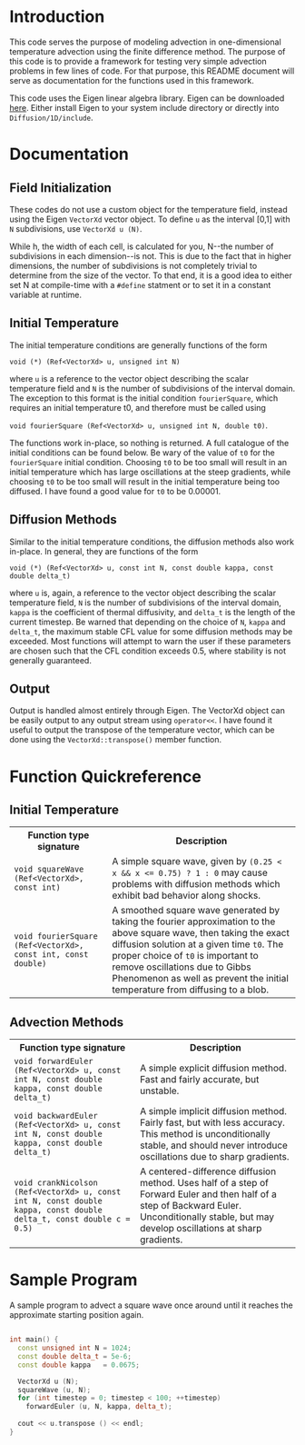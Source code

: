 Introduction
============

This code serves the purpose of modeling advection in one-dimensional temperature advection using the finite difference method. The purpose of this code is to provide a framework for testing very simple advection problems in few lines of code. For that purpose, this README document will serve as documentation for the functions used in this framework.

This code uses the Eigen linear algebra library. Eigen can be downloaded [here](http://www.eigen.tuxfamily.org). Either install Eigen to your system include directory or directly into `Diffusion/1D/include`.

Documentation
=============

Field Initialization
--------------------
These codes do not use a custom object for the temperature field, instead using the Eigen `VectorXd` vector object. To define `u` as the interval [0,1] with `N` subdivisions, use `VectorXd u (N)`. 

While h, the width of each cell, is calculated for you, N--the number of subdivisions in each dimension--is not. This is due to the fact that in higher dimensions, the number of subdivisions is not completely trivial to determine from the size of the vector. To that end, it is a good idea to either set N at compile-time with a `#define` statment or to set it in a constant variable at runtime.

Initial Temperature
-------------------
The initial temperature conditions are generally functions of the form

`void (*) (Ref<VectorXd> u, unsigned int N)`

where `u` is a reference to the vector object describing the scalar temperature field and `N` is the number of subdivisions of the interval domain. The exception  to this format is the initial condition `fourierSquare`, which requires an initial temperature t0, and therefore must be called using

`void fourierSquare (Ref<VectorXd> u, unsigned int N, double t0)`.

The functions work in-place, so nothing is returned. A full catalogue of the initial conditions can be found below. Be wary of the value of `t0` for the `fourierSquare` initial condition. Choosing `t0` to be too small will result in an initial temperature which has large oscillations at the steep gradients, while choosing `t0` to be too small will result in the initial temperature being too diffused. I have found a good value for `t0` to be 0.00001.

Diffusion Methods
-----------------
Similar to the initial temperature conditions, the diffusion methods also work in-place. In general, they are functions of the form

`void (*) (Ref<VectorXd> u, const int N, const double kappa, const double delta_t)`

where `u` is, again, a reference to the vector object describing the scalar temperature field, `N` is the number of subdivisions of the interval domain, `kappa` is the coefficient of thermal diffusivity, and `delta_t` is the length of the current timestep. Be warned that depending on the choice of `N`, `kappa` and `delta_t`, the maximum stable CFL value for some diffusion methods may be exceeded. Most functions will attempt to warn the user if these parameters are chosen such that the CFL condition exceeds 0.5, where stability is not generally guaranteed.

Output
------
Output is handled almost entirely through Eigen. The VectorXd object can be easily output to any output stream using `operator<<`. I have found it useful to output the transpose of the temperature vector, which can be done using the `VectorXd::transpose()` member function.

Function Quickreference
=======================

Initial Temperature
-------------------

<table>
  <tr>
    <th>Function type signature</th>
    <th>Description</th>
  </tr>
  <tr>
    <td><code>void squareWave (Ref&lt;VectorXd&gt;, const int)</code></td>
    <td>A simple square wave, given by <code>(0.25 &lt; x && x &lt;= 0.75) ? 1 : 0</code> may cause problems with diffusion methods which exhibit bad behavior along shocks.</td>
  </tr>
  <tr>
    <td><code>void fourierSquare (Ref&lt;VectorXd&gt;, const int, const double)</code></td>
    <td>A smoothed square wave generated by taking the fourier approximation to the above square wave, then taking the exact diffusion solution at a given time <code>t0</code>. The proper choice of <code>t0</code> is important to remove oscillations due to Gibbs Phenomenon as well as prevent the initial temperature from diffusing to a blob.</td>
  </tr>
</table>


Advection Methods
-----------------

<table>
  <tr>
    <th>Function type signature</th>
    <th>Description</th>
  </tr>
  <tr>
    <td><code>void forwardEuler (Ref&lt;VectorXd&gt; u, const int N, const double kappa, const double delta_t)</code></td>
    <td>A simple explicit diffusion method. Fast and fairly accurate, but unstable.</td>
  </tr>
  <tr>
    <td><code>void backwardEuler (Ref&lt;VectorXd&gt; u, const int N, const double kappa, const double delta_t)</code></td>
    <td>A simple implicit diffusion method. Fairly fast, but with less accuracy. This method is unconditionally stable, and should never introduce oscillations due to sharp gradients.</td>
  </tr>
  <tr>
    <td><code>void crankNicolson (Ref&lt;VectorXd&gt; u, const int N, const double kappa, const double delta_t, const double c = 0.5)</code></td>
    <td>A centered-difference diffusion method. Uses half of a step of Forward Euler and then half of a step of Backward Euler. Unconditionally stable, but may develop oscillations at sharp gradients.</td>
  </tr>
</table>

Sample Program
==============
A sample program to advect a square wave once around until it reaches the approximate starting position again.
```C++

int main() {
  const unsigned int N = 1024;
  const double delta_t = 5e-6;
  const double kappa   = 0.0675;

  VectorXd u (N);
  squareWave (u, N);
  for (int timestep = 0; timestep < 100; ++timestep)
    forwardEuler (u, N, kappa, delta_t);
 
  cout << u.transpose () << endl;
}
```
